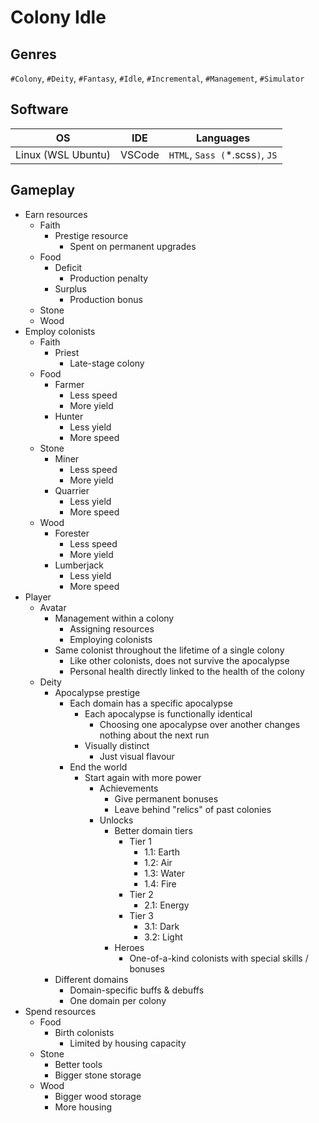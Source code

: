 Colony Idle
===========

Genres
------
`#Colony`,
`#Deity`,
`#Fantasy`,
`#Idle`,
`#Incremental`,
`#Management`,
`#Simulator`

Software
--------
|OS|IDE|Languages|
|:-:|:-:|:-:|
|Linux (WSL Ubuntu)|VSCode|`HTML`, `Sass (`*.scss`)`, `JS`|

Gameplay
--------
- Earn resources
	- Faith
		- Prestige resource
			- Spent on permanent upgrades
	- Food
		- Deficit
			- Production penalty
		- Surplus
			- Production bonus
	- Stone
	- Wood
- Employ colonists
	- Faith
		- Priest
			- Late-stage colony
	- Food
		- Farmer
			- Less speed
			- More yield
		- Hunter
			- Less yield
			- More speed
	- Stone
		- Miner
			- Less speed
			- More yield
		- Quarrier
			- Less yield
			- More speed
	- Wood
		- Forester
			- Less speed
			- More yield
		- Lumberjack
			- Less yield
			- More speed
- Player
	- Avatar
		- Management within a colony
			- Assigning resources
			- Employing colonists
		- Same colonist throughout the lifetime of a single colony
			- Like other colonists, does not survive the apocalypse
			- Personal health directly linked to the health of the colony
	- Deity
		- Apocalypse prestige
			- Each domain has a specific apocalypse
				- Each apocalypse is functionally identical
					- Choosing one apocalypse over another changes nothing about the next run
				- Visually distinct
					- Just visual flavour
			- End the world
				- Start again with more power
					- Achievements
						- Give permanent bonuses
						- Leave behind "relics" of past colonies
					- Unlocks
						- Better domain tiers
							- Tier 1
								- 1.1: Earth
								- 1.2: Air
								- 1.3: Water
								- 1.4: Fire
							- Tier 2
								- 2.1: Energy
							- Tier 3
								- 3.1: Dark
								- 3.2: Light
						- Heroes
							- One-of-a-kind colonists with special skills / bonuses
		- Different domains
			- Domain-specific buffs & debuffs
			- One domain per colony
- Spend resources
	- Food
		- Birth colonists
			- Limited by housing capacity
	- Stone
		- Better tools
		- Bigger stone storage
	- Wood
		- Bigger wood storage
		- More housing